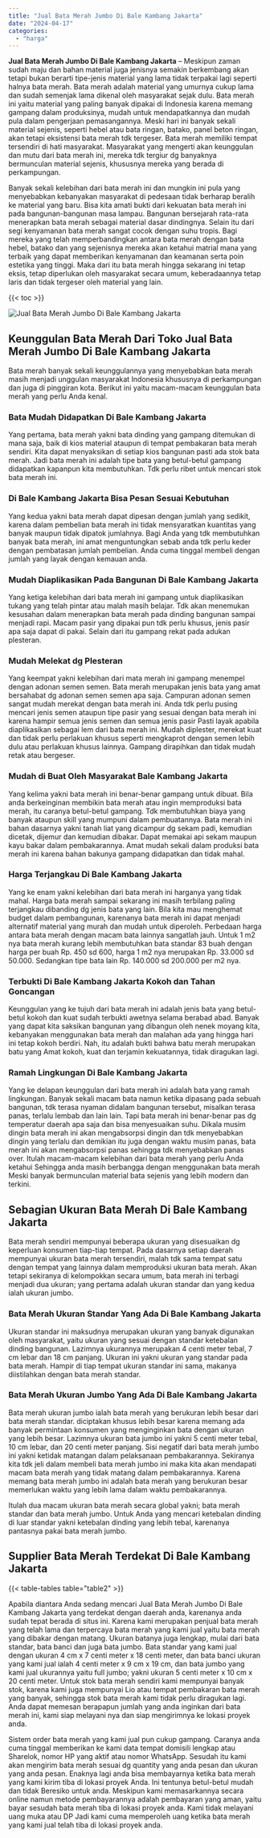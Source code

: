 ```yaml
---
title: "Jual Bata Merah Jumbo Di Bale Kambang Jakarta"
date: "2024-04-17"
categories: 
  - "harga"
---
```


**Jual Bata Merah Jumbo Di Bale Kambang Jakarta** – Meskipun zaman sudah maju dan bahan material juga jenisnya semakin berkembang akan tetapi bukan berarti tipe-jenis material yang lama tidak terpakai lagi seperti halnya bata merah. Bata merah adalah material yang umurnya cukup lama dan sudah semenjak lama dikenal oleh masyarakat sejak dulu. Bata merah ini yaitu material yang paling banyak dipakai di Indonesia karena memang gampang dalam produksinya, mudah untuk mendapatkannya dan mudah pula dalam pengerjaan pemasangannya. Meski hari ini banyak sekali material sejenis, seperti hebel atau bata ringan, batako, panel beton ringan, akan tetapi eksistensi bata merah tdk tergeser. Bata merah memiliki tempat tersendiri di hati masyarakat. Masyarakat yang mengerti akan keunggulan dan mutu dari bata merah ini, mereka tdk tergiur dg banyaknya bermunculan material sejenis, khususnya mereka yang berada di perkampungan.

Banyak sekali kelebihan dari bata merah ini dan mungkin ini pula yang menyebabkan kebanyakan masyarakat di pedesaan tidak berharap beralih ke material yang baru. Bisa kita amati bukti dari kekuatan bata merah ini pada bangunan-bangunan masa lampau. Bangunan bersejarah rata-rata menerapkan bata merah sebagai material dasar dindingnya. Selain itu dari segi kenyamanan bata merah sangat cocok dengan suhu tropis. Bagi mereka yang telah memperbandingkan antara bata merah dengan bata hebel, batako dan yang sejenisnya mereka akan ketahui matrial mana yang terbaik yang dapat memberikan kenyamanan dan keamanan serta poin estetika yang tinggi. Maka dari itu bata merah hingga sekarang ini tetap eksis, tetap diperlukan oleh masyarakat secara umum, keberadaannya tetap laris dan tidak tergeser oleh material yang lain.

{{< toc >}}

![Jual Bata Merah Jumbo Di Bale Kambang Jakarta](/images/jual-bata-merah-11.png)

## Keunggulan Bata Merah Dari Toko Jual Bata Merah Jumbo Di Bale Kambang Jakarta

Bata merah banyak sekali keunggulannya yang menyebabkan bata merah masih menjadi unggulan masyarakat Indonesia khususnya di perkampungan dan juga di pinggiran kota. Berikut ini yaitu macam-macam keunggulan bata merah yang perlu Anda kenal.

### Bata Mudah Didapatkan Di Bale Kambang Jakarta

Yang pertama, bata merah yakni bata dinding yang gampang ditemukan di mana saja, baik di kios material ataupun di tempat pembakaran bata merah sendiri. Kita dapat menyaksikan di setiap kios bangunan pasti ada stok bata merah. Jadi bata merah ini adalah tipe bata yang betul-betul gampang didapatkan kapanpun kita membutuhkan. Tdk perlu ribet untuk mencari stok bata merah ini.

### Di Bale Kambang Jakarta Bisa Pesan Sesuai Kebutuhan

Yang kedua yakni bata merah dapat dipesan dengan jumlah yang sedikit, karena dalam pembelian bata merah ini tidak mensyaratkan kuantitas yang banyak maupun tidak dipatok jumlahnya. Bagi Anda yang tdk membutuhkan banyak bata merah, ini amat menguntungkan sebab anda tdk perlu keder dengan pembatasan jumlah pembelian. Anda cuma tinggal membeli dengan jumlah yang layak dengan kemauan anda.

### Mudah Diaplikasikan Pada Bangunan Di Bale Kambang Jakarta

Yang ketiga kelebihan dari bata merah ini gampang untuk diaplikasikan tukang yang telah pintar atau malah masih belajar. Tdk akan menemukan kesusahan dalam menerapkan bata merah pada dinding bangunan sampai menjadi rapi. Macam pasir yang dipakai pun tdk perlu khusus, jenis pasir apa saja dapat di pakai. Selain dari itu gampang rekat pada adukan plesteran.

### Mudah Melekat dg Plesteran

Yang keempat yakni kelebihan dari mata merah ini gampang menempel dengan adonan semen semen. Bata merah merupakan jenis bata yang amat bersahabat dg adonan semen semen apa saja. Campuran adonan semen sangat mudah merekat dengan bata merah ini. Anda tdk perlu pusing mencari jenis semen ataupun tipe pasir yang sesuai dengan bata merah ini karena hampir semua jenis semen dan semua jenis pasir Pasti layak apabila diaplikasikan sebagai lem dari bata merah ini. Mudah diplester, merekat kuat dan tidak perlu perlakuan khusus seperti mengkaprot dengan semen lebih dulu atau perlakuan khusus lainnya. Gampang dirapihkan dan tidak mudah retak atau bergeser.

### Mudah di Buat Oleh Masyarakat Bale Kambang Jakarta

Yang kelima yakni bata merah ini benar-benar gampang untuk dibuat. Bila anda berkeinginan membikin bata merah atau ingin memproduksi bata merah, itu caranya betul-betul gampang. Tdk membutuhkan biaya yang banyak ataupun skill yang mumpuni dalam pembuatannya. Bata merah ini bahan dasarnya yakni tanah liat yang dicampur dg sekam padi, kemudian dicetak, dijemur dan kemudian dibakar. Dapat memakai api sekam maupun kayu bakar dalam pembakarannya. Amat mudah sekali dalam produksi bata merah ini karena bahan bakunya gampang didapatkan dan tidak mahal.

### Harga Terjangkau Di Bale Kambang Jakarta

Yang ke enam yakni kelebihan dari bata merah ini harganya yang tidak mahal. Harga bata merah sampai sekarang ini masih terbilang paling terjangkau dibanding dg jenis bata yang lain. Bila kita mau menghemat budget dalam pembangunan, karenanya bata merah ini dapat menjadi alternatif material yang murah dan mudah untuk diperoleh. Perbedaan harga antara bata merah dengan macam bata lainnya sangatlah jauh. Untuk 1 m2 nya bata merah kurang lebih membutuhkan bata standar 83 buah dengan harga per buah Rp. 450 sd 600, harga 1 m2 nya merupakan Rp. 33.000 sd 50.000. Sedangkan tipe bata lain Rp. 140.000 sd 200.000 per m2 nya.

### Terbukti Di Bale Kambang Jakarta Kokoh dan Tahan Goncangan

Keunggulan yang ke tujuh dari bata merah ini adalah jenis bata yang betul-betul kokoh dan kuat sudah terbukti awetnya selama berabad abad. Banyak yang dapat kita saksikan bangunan yang dibangun oleh nenek moyang kita, kebanyakan menggunakan bata merah dan malahan ada yang hingga hari ini tetap kokoh berdiri. Nah, itu adalah bukti bahwa batu merah merupakan batu yang Amat kokoh, kuat dan terjamin kekuatannya, tidak diragukan lagi.

### Ramah Lingkungan Di Bale Kambang Jakarta

Yang ke delapan keunggulan dari bata merah ini adalah bata yang ramah lingkungan. Banyak sekali macam bata namun ketika dipasang pada sebuah bangunan, tdk terasa nyaman didalam bangunan tersebut, misalkan terasa panas, terlalu lembab dan lain lain. Tapi bata merah ini benar-benar pas dg temperatur daerah apa saja dan bisa menyesuaikan suhu. Dikala musim dingin bata merah ini akan mengabsorpsi dingin dan tdk menyebabkan dingin yang terlalu dan demikian itu juga dengan waktu musim panas, bata merah ini akan mengabsorpsi panas sehingga tdk menyebabkan panas over. Itulah macam-macam kelebihan dari bata merah yang perlu Anda ketahui Sehingga anda masih berbangga dengan menggunakan bata merah Meski banyak bermunculan material bata sejenis yang lebih modern dan terkini.

## Sebagian Ukuran Bata Merah Di Bale Kambang Jakarta

Bata merah sendiri mempunyai beberapa ukuran yang disesuaikan dg keperluan konsumen tiap-tiap tempat. Pada dasarnya setiap daerah mempunyai ukuran bata merah tersendiri, malah tdk sama tempat satu dengan tempat yang lainnya dalam memproduksi ukuran bata merah. Akan tetapi sekiranya di kelompokkan secara umum, bata merah ini terbagi menjadi dua ukuran; yang pertama adalah ukuran standar dan yang kedua ialah ukuran jumbo.

### Bata Merah Ukuran Standar Yang Ada Di Bale Kambang Jakarta

Ukuran standar ini maksudnya merupakan ukuran yang banyak digunakan oleh masyarakat, yaitu ukuran yang sesuai dengan standar ketebalan dinding bangunan. Lazimnya ukurannya merupakan 4 centi meter tebal, 7 cm lebar dan 18 cm panjang. Ukuran ini yakni ukuran yang standar pada bata merah. Hampir di tiap tempat ukuran standar ini sama, makanya diistilahkan dengan bata merah standar.

### Bata Merah Ukuran Jumbo Yang Ada Di Bale Kambang Jakarta

Bata merah ukuran jumbo ialah bata merah yang berukuran lebih besar dari bata merah standar. diciptakan khusus lebih besar karena memang ada banyak permintaan konsumen yang menginginkan bata dengan ukuran yang lebih besar. Lazimnya ukuran bata jumbo ini yakni 5 centi meter tebal, 10 cm lebar, dan 20 centi meter panjang. Sisi negatif dari bata merah jumbo ini yakni ketidak matangan dalam pelaksanaan pembakarannya. Sekiranya kita tdk jeli dalam membeli bata merah jumbo ini maka kita akan mendapati macam bata merah yang tidak matang dalam pembakarannya. Karena memang bata merah jumbo ini adalah bata merah yang berukuran besar memerlukan waktu yang lebih lama dalam waktu pembakarannya.

Itulah dua macam ukuran bata merah secara global yakni; bata merah standar dan bata merah jumbo. Untuk Anda yang mencari ketebalan dinding di luar standar yakni ketebalan dinding yang lebih tebal, karenanya pantasnya pakai bata merah jumbo.

## Supplier Bata Merah Terdekat Di Bale Kambang Jakarta

{{< table-tables table="table2" >}}

Apabila diantara Anda sedang mencari Jual Bata Merah Jumbo Di Bale Kambang Jakarta yang terdekat dengan daerah anda, karenanya anda sudah tepat berada di situs ini. Karena kami merupakan penjual bata merah yang telah lama dan terpercaya bata merah yang kami jual yaitu bata merah yang dibakar dengan matang. Ukuran batanya juga lengkap, mulai dari bata standar, bata banci dan juga bata jumbo. Bata standar yang kami jual dengan ukuran 4 cm x 7 centi meter x 18 centi meter, dan bata banci ukuran yang kami jual ialah 4 centi meter x 9 cm x 19 cm, dan bata jumbo yang kami jual ukurannya yaitu full jumbo; yakni ukuran 5 centi meter x 10 cm x 20 centi meter. Untuk stok bata merah sendiri kami mempunyai banyak stok, karena kami juga mempunyai Lio atau tempat pembakaran bata merah yang banyak, sehingga stok bata merah kami tidak perlu diragukan lagi. Anda dapat memesan berapapun jumlah yang anda inginkan dari bata merah ini, kami siap melayani nya dan siap mengirimnya ke lokasi proyek anda.

Sistem order bata merah yang kami jual pun cukup gampang. Caranya anda cuma tinggal memberikan ke kami data tempat domisili lengkap atau Sharelok, nomor HP yang aktif atau nomor WhatsApp. Sesudah itu kami akan mengirim bata merah sesuai dg quantity yang anda pesan dan ukuran yang anda pesan. Enaknya lagi anda bisa membayarnya ketika bata merah yang kami kirim tiba di lokasi proyek Anda. Ini tentunya betul-betul mudah dan tidak Beresiko untuk anda. Meskipun kami memasarkannya secara online namun metode pembayarannya adalah pembayaran yang aman, yaitu bayar sesudah bata merah tiba di lokasi proyek anda. Kami tidak melayani uang muka atau DP Jadi kami cuma memperoleh uang ketika bata merah yang kami jual telah tiba di lokasi proyek anda.
